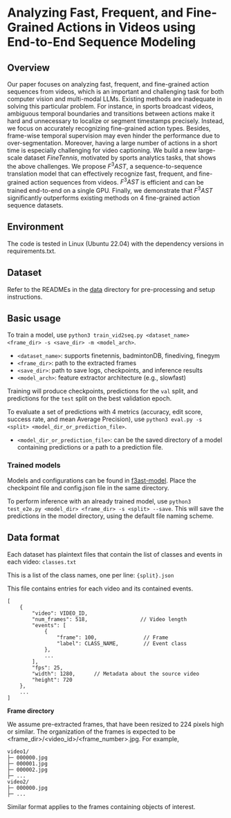 # Analyzing Fast, Frequent, and Fine-Grained Actions in Videos using End-to-End Sequence Modeling
## Overview
Our paper focuses on analyzing fast, frequent, and fine-grained action sequences from videos, which is an important and challenging task for both computer vision and multi-modal LLMs. Existing methods are inadequate in solving this particular problem. For instance, in sports broadcast videos, ambiguous temporal boundaries and transitions between actions make it hard and unnecessary to localize or segment timestamps precisely. Instead, we focus on accurately recognizing fine-grained action types. Besides, frame-wise temporal supervision may even hinder the performance due to over-segmentation. Moreover, having a large number of actions in a short time is especially challenging for video captioning. We build a new large-scale dataset $FineTennis$, motivated by sports analytics tasks, that shows the above challenges. We propose $F^3AST$, a sequence-to-sequence translation model that can effectively recognize fast, frequent, and fine-grained action sequences from videos. $F^3AST$ is efficient and can be trained end-to-end on a single GPU. Finally, we demonstrate that $F^3AST$ significantly outperforms existing methods on 4 fine-grained action sequence datasets.

## Environment
The code is tested in Linux (Ubuntu 22.04) with the dependency versions in requirements.txt.

## Dataset
Refer to the READMEs in the [data](https://github.com/F3AST123/F3AST/tree/main/data) directory for pre-processing and setup instructions.

## Basic usage
To train a model, use `python3 train_vid2seq.py <dataset_name> <frame_dir> -s <save_dir> -m <model_arch>`.

* `<dataset_name>`: supports finetennis, badmintonDB, finediving, finegym
* `<frame_dir>`: path to the extracted frames
* `<save_dir>`: path to save logs, checkpoints, and inference results
* `<model_arch>`: feature extractor architecture (e.g., slowfast)

Training will produce checkpoints, predictions for the `val` split, and predictions for the `test` split on the best validation epoch.

To evaluate a set of predictions with 4 metrics (accuracy, edit score, success rate, and mean Average Precision), use `python3 eval.py -s <split> <model_dir_or_prediction_file>`.

* `<model_dir_or_prediction_file>`: can be the saved directory of a model containing predictions or a path to a prediction file.

### Trained models
Models and configurations can be found in [f3ast-model](https://github.com/F3AST123/F3AST/tree/main/f3ast-model). Place the checkpoint file and config.json file in the same directory.

To perform inference with an already trained model, use `python3 test_e2e.py <model_dir> <frame_dir> -s <split> --save`. This will save the predictions in the model directory, using the default file naming scheme.

## Data format
Each dataset has plaintext files that contain the list of classes and events in each video: `classes.txt`

This is a list of the class names, one per line: `{split}.json`

This file contains entries for each video and its contained events.
```
[
    {
        "video": VIDEO_ID,
        "num_frames": 518,                 // Video length
        "events": [
            {
                "frame": 100,               // Frame
                "label": CLASS_NAME,        // Event class
            },
            ...
        ],
        "fps": 25,
        "width": 1280,      // Metadata about the source video
        "height": 720
    },
    ...
]
```
**Frame directory**

We assume pre-extracted frames, that have been resized to 224 pixels high or similar. The organization of the frames is expected to be <frame_dir>/<video_id>/<frame_number>.jpg. For example,
```
video1/
├─ 000000.jpg
├─ 000001.jpg
├─ 000002.jpg
├─ ...
video2/
├─ 000000.jpg
├─ ...
```
Similar format applies to the frames containing objects of interest.







